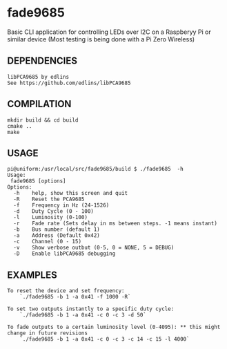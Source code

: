 # fade9685 

Basic CLI application for controlling LEDs over I2C on a Raspberyy Pi or similar device
(Most testing is being done with a Pi Zero Wireless)


## DEPENDENCIES

	libPCA9685 by edlins
	See https://github.com/edlins/libPCA9685

## COMPILATION
	mkdir build && cd build
	cmake ..
	make

## USAGE
	pi@uniform:/usr/local/src/fade9685/build $ ./fade9685  -h
	Usage:
	 fade9685 [options]
	Options:
	  -h    help, show this screen and quit
	  -R    Reset the PCA9685
	  -f    Frequency in Hz (24-1526)
	  -d    Duty Cycle (0 - 100)
	  -l    Luminosity (0-100)
	  -r    Fade rate (Sets delay in ms between steps. -1 means instant)
	  -b    Bus number (default 1)
	  -a    Address (Default 0x42)
	  -c    Channel (0 - 15)
	  -v    Show verbose outbut (0-5, 0 = NONE, 5 = DEBUG)
	  -D    Enable libPCA9685 debugging

## EXAMPLES
	To reset the device and set frequency:
		`./fade9685 -b 1 -a 0x41 -f 1000 -R`

	To set two outputs instantly to a specific duty cycle:
		`./fade9685 -b 1 -a 0x41 -c 0 -c 3 -d 50`

	To fade outputs to a certain luminosity level (0-4095): ** this might change in future revisions
		`./fade9685 -b 1 -a 0x41 -c 0 -c 3 -c 14 -c 15 -l 4000`
